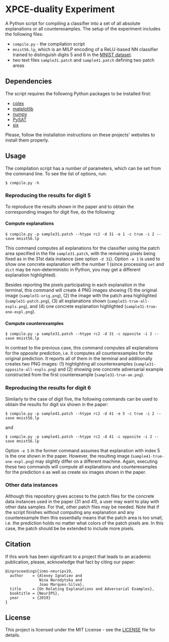 # XPCE-duality Experiment

A Python script for compiling a classifier into a set of all absolute
explanations or all counterexamples. The setup of the experiment includes the
following files:

* `compile.py` - the compilation script
* `mnist56.lp`, which is an MILP encoding of a ReLU-based NN classifier trained to distinguish digits 5 and 6 in the [MNIST dataset](http://yann.lecun.com/exdb/mnist).
* two text files `sample31.patch` and `sample41.patch` defining two patch areas

## Dependencies

The script requires the following Python packages to be installed first:

* [cplex](https://www.ibm.com/support/knowledgecenter/SSSA5P_12.7.1/ilog.odms.cplex.help/CPLEX/GettingStarted/topics/set_up/Python_setup.html)
* [matplotlib](https://matplotlib.org/)
* [numpy](http://www.numpy.org/)
* [PySAT](https://github.com/pysathq/pysat)
* [six](https://pythonhosted.org/six/)

Please, follow the installation instructions on these projects' websites to install them properly.

## Usage

The compilation script has a number of parameters, which can be set from the command line. To see the list of options, run:

```
$ compile.py -h
```

### Reproducing the results for digit 5

To reproduce the results shown in the paper and to obtain the corresponding images for digit five, do the following:

#### Compute explanations

```
$ compile.py -p sample31.patch --htype rc2 -d 31 -e 1 -c true -i 2 --save mnist56.lp
```

This command computes all explanations for the classifier using the patch area specified in the file `sample31.patch`, with the remaining pixels being fixed as in the 31st data instance (see option `-d 31`). Option `-e 1` is used to show one concrete explanation with the number 1 (since processing `set` and `dict` may be non-deterministic in Python, you may get a different explanation highlighted).

Besides reporting the pixels participating in each explanation in the terminal, this command will create 4 PNG images showing (1) the original image (`sample31-orig.png`), (2) the image with the patch area highlighted (`sample31-patch.png`), (3) all explanations shown (`sample31-true-all-expls.png`), and (4) one concrete explanation highlighted (`sample31-true-one-expl.png`).

#### Compute counterexamples

```
$ compile.py -p sample31.patch --htype rc2 -d 31 -c opposite -i 2 --save mnist56.lp
```

In contrast to the previous case, this command computes all explanations for the *opposite* prediction, i.e. it computes all counterexamples for the original prediction. It reports all of them in the terminal and additionally creates two PNG images: (1) highlighting all counterexamples (`sample31-opposite-all-expls.png`) and (2) showing one concrete adversarial example constructed from the first counterexample (`sample31-true-ae.png`).

### Reproducing the results for digit 6

Similarly to the case of digit five, the following commands can be used to obtain the results for digit six shown in the paper:

```
$ compile.py -p sample41.patch --htype rc2 -d 41 -e 5 -c true -i 2 --save mnist56.lp
```

and

```
$ compile.py -p sample41.patch --htype rc2 -d 41 -c opposite -i 2 --save mnist56.lp
```

Option `-e 5` in the former command assumes that explanation with index 5 is the one shown in the paper. However, the resulting image (`sample41-true-one-expl.png`) may slightly differ on a different machine. Again, executing these two commands will compute all explanations and counterexamples for the prediction `6` as well as create six images shown in the paper.

### Other data instances

Although this repository gives access to the patch files for the concrete data instances used in the paper (31 and 41), a user may want to play with other data samples. For that, other patch files may be needed. Note that if the script finishes without computing any explanation and any counterexample then this essentially means that the patch area is too small, i.e. the prediction holds no matter what colors of the patch pixels are. In this case, the patch should be be extended to include more pixels.

## Citation

If this work has been significant to a project that leads to an academic publication, please, acknowledge that fact by citing our paper:

```
@inproceedings{inms-neurips19,
  author    = {Alexey Ignatiev and
               Nina Narodytska and
               Joao Marques-Silva},
  title     = {On Relating Explanations and Adversarial Examples},
  booktitle = {NeurIPS},
  year      = {2019}
}
```

## License

This project is licensed under the MIT License - see the [LICENSE](LICENSE) file for details.
